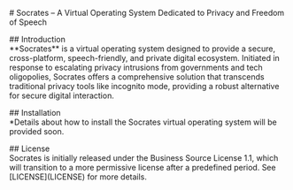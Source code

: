 \# Socrates – A Virtual Operating System Dedicated to Privacy and Freedom of Speech

\## Introduction  
\*\*Socrates\*\* is a virtual operating system designed to provide a secure, cross-platform, speech-friendly, and private digital ecosystem. Initiated in response to escalating privacy intrusions from governments and tech oligopolies, Socrates offers a comprehensive solution that transcends traditional privacy tools like incognito mode, providing a robust alternative for secure digital interaction.

\## Installation  
\*Details about how to install the Socrates virtual operating system will be provided soon.

\## License  
Socrates is initially released under the Business Source License 1.1, which will transition to a more permissive license after a predefined period. See \[LICENSE\](LICENSE) for more details.
